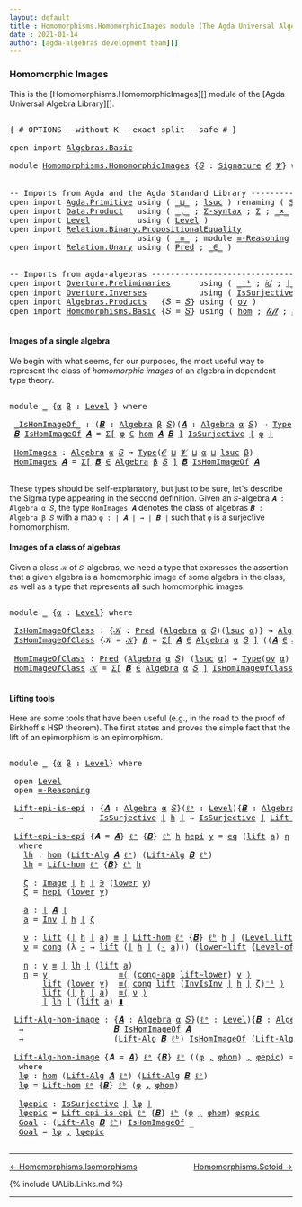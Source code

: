 ```yaml
---
layout: default
title : Homomorphisms.HomomorphicImages module (The Agda Universal Algebra Library)
date : 2021-01-14
author: [agda-algebras development team][]
---
```


### <a id="homomorphic-images">Homomorphic Images</a>

This is the [Homomorphisms.HomomorphicImages][] module of the [Agda Universal Algebra Library][].

<pre class="Agda">

<a id="339" class="Symbol">{-#</a> <a id="343" class="Keyword">OPTIONS</a> <a id="351" class="Pragma">--without-K</a> <a id="363" class="Pragma">--exact-split</a> <a id="377" class="Pragma">--safe</a> <a id="384" class="Symbol">#-}</a>

<a id="389" class="Keyword">open</a> <a id="394" class="Keyword">import</a> <a id="401" href="Algebras.Basic.html" class="Module">Algebras.Basic</a>

<a id="417" class="Keyword">module</a> <a id="424" href="Homomorphisms.HomomorphicImages.html" class="Module">Homomorphisms.HomomorphicImages</a> <a id="456" class="Symbol">{</a><a id="457" href="Homomorphisms.HomomorphicImages.html#457" class="Bound">𝑆</a> <a id="459" class="Symbol">:</a> <a id="461" href="Algebras.Basic.html#3576" class="Function">Signature</a> <a id="471" href="Algebras.Basic.html#1210" class="Generalizable">𝓞</a> <a id="473" href="Algebras.Basic.html#1212" class="Generalizable">𝓥</a><a id="474" class="Symbol">}</a> <a id="476" class="Keyword">where</a>


<a id="484" class="Comment">-- Imports from Agda and the Agda Standard Library --------------------------------</a>
<a id="568" class="Keyword">open</a> <a id="573" class="Keyword">import</a> <a id="580" href="Agda.Primitive.html" class="Module">Agda.Primitive</a> <a id="595" class="Keyword">using</a> <a id="601" class="Symbol">(</a> <a id="603" href="Agda.Primitive.html#810" class="Primitive Operator">_⊔_</a> <a id="607" class="Symbol">;</a> <a id="609" href="Agda.Primitive.html#780" class="Primitive">lsuc</a> <a id="614" class="Symbol">)</a> <a id="616" class="Keyword">renaming</a> <a id="625" class="Symbol">(</a> <a id="627" href="Agda.Primitive.html#326" class="Primitive">Set</a> <a id="631" class="Symbol">to</a> <a id="634" class="Primitive">Type</a> <a id="639" class="Symbol">)</a>
<a id="641" class="Keyword">open</a> <a id="646" class="Keyword">import</a> <a id="653" href="Data.Product.html" class="Module">Data.Product</a>   <a id="668" class="Keyword">using</a> <a id="674" class="Symbol">(</a> <a id="676" href="Agda.Builtin.Sigma.html#236" class="InductiveConstructor Operator">_,_</a> <a id="680" class="Symbol">;</a> <a id="682" href="Data.Product.html#916" class="Function">Σ-syntax</a> <a id="691" class="Symbol">;</a> <a id="693" href="Agda.Builtin.Sigma.html#166" class="Record">Σ</a> <a id="695" class="Symbol">;</a> <a id="697" href="Data.Product.html#1167" class="Function Operator">_×_</a> <a id="701" class="Symbol">)</a>
<a id="703" class="Keyword">open</a> <a id="708" class="Keyword">import</a> <a id="715" href="Level.html" class="Module">Level</a>          <a id="730" class="Keyword">using</a> <a id="736" class="Symbol">(</a> <a id="738" href="Agda.Primitive.html#597" class="Postulate">Level</a> <a id="744" class="Symbol">)</a>
<a id="746" class="Keyword">open</a> <a id="751" class="Keyword">import</a> <a id="758" href="Relation.Binary.PropositionalEquality.html" class="Module">Relation.Binary.PropositionalEquality</a>
                           <a id="823" class="Keyword">using</a> <a id="829" class="Symbol">(</a> <a id="831" href="Agda.Builtin.Equality.html#151" class="Datatype Operator">_≡_</a> <a id="835" class="Symbol">;</a> <a id="837" class="Keyword">module</a> <a id="844" href="Relation.Binary.PropositionalEquality.Core.html#2708" class="Module">≡-Reasoning</a> <a id="856" class="Symbol">;</a> <a id="858" href="Relation.Binary.PropositionalEquality.Core.html#1130" class="Function">cong</a> <a id="863" class="Symbol">;</a> <a id="865" href="Relation.Binary.PropositionalEquality.Core.html#1461" class="Function">cong-app</a> <a id="874" class="Symbol">)</a>
<a id="876" class="Keyword">open</a> <a id="881" class="Keyword">import</a> <a id="888" href="Relation.Unary.html" class="Module">Relation.Unary</a> <a id="903" class="Keyword">using</a> <a id="909" class="Symbol">(</a> <a id="911" href="Relation.Unary.html#1101" class="Function">Pred</a> <a id="916" class="Symbol">;</a> <a id="918" href="Relation.Unary.html#1523" class="Function Operator">_∈_</a> <a id="922" class="Symbol">)</a>


<a id="926" class="Comment">-- Imports from agda-algebras --------------------------------------------------------------</a>
<a id="1019" class="Keyword">open</a> <a id="1024" class="Keyword">import</a> <a id="1031" href="Overture.Preliminaries.html" class="Module">Overture.Preliminaries</a>      <a id="1059" class="Keyword">using</a> <a id="1065" class="Symbol">(</a> <a id="1067" href="Overture.Preliminaries.html#4949" class="Function Operator">_⁻¹</a> <a id="1071" class="Symbol">;</a> <a id="1073" href="Overture.Preliminaries.html#5348" class="Function">𝑖𝑑</a> <a id="1076" class="Symbol">;</a> <a id="1078" href="Overture.Preliminaries.html#4245" class="Function Operator">∣_∣</a> <a id="1082" class="Symbol">;</a> <a id="1084" href="Overture.Preliminaries.html#4283" class="Function Operator">∥_∥</a> <a id="1088" class="Symbol">;</a> <a id="1090" href="Overture.Preliminaries.html#8697" class="Function">lower∼lift</a> <a id="1101" class="Symbol">;</a> <a id="1103" href="Overture.Preliminaries.html#8621" class="Function">lift∼lower</a> <a id="1114" class="Symbol">)</a>
<a id="1116" class="Keyword">open</a> <a id="1121" class="Keyword">import</a> <a id="1128" href="Overture.Inverses.html" class="Module">Overture.Inverses</a>           <a id="1156" class="Keyword">using</a> <a id="1162" class="Symbol">(</a> <a id="1164" href="Overture.Inverses.html#3227" class="Function">IsSurjective</a> <a id="1177" class="Symbol">;</a> <a id="1179" href="Overture.Inverses.html#1171" class="Datatype Operator">Image_∋_</a> <a id="1188" class="Symbol">;</a> <a id="1190" href="Overture.Inverses.html#1771" class="Function">Inv</a> <a id="1194" class="Symbol">;</a> <a id="1196" href="Overture.Inverses.html#1934" class="Function">InvIsInv</a> <a id="1205" class="Symbol">;</a> <a id="1207" href="Overture.Inverses.html#1219" class="InductiveConstructor">eq</a> <a id="1210" class="Symbol">)</a>
<a id="1212" class="Keyword">open</a> <a id="1217" class="Keyword">import</a> <a id="1224" href="Algebras.Products.html" class="Module">Algebras.Products</a>   <a id="1244" class="Symbol">{</a><a id="1245" class="Argument">𝑆</a> <a id="1247" class="Symbol">=</a> <a id="1249" href="Homomorphisms.HomomorphicImages.html#457" class="Bound">𝑆</a><a id="1250" class="Symbol">}</a> <a id="1252" class="Keyword">using</a> <a id="1258" class="Symbol">(</a> <a id="1260" href="Algebras.Products.html#2950" class="Function">ov</a> <a id="1263" class="Symbol">)</a>
<a id="1265" class="Keyword">open</a> <a id="1270" class="Keyword">import</a> <a id="1277" href="Homomorphisms.Basic.html" class="Module">Homomorphisms.Basic</a> <a id="1297" class="Symbol">{</a><a id="1298" class="Argument">𝑆</a> <a id="1300" class="Symbol">=</a> <a id="1302" href="Homomorphisms.HomomorphicImages.html#457" class="Bound">𝑆</a><a id="1303" class="Symbol">}</a> <a id="1305" class="Keyword">using</a> <a id="1311" class="Symbol">(</a> <a id="1313" href="Homomorphisms.Basic.html#3104" class="Function">hom</a> <a id="1317" class="Symbol">;</a> <a id="1319" href="Homomorphisms.Basic.html#4596" class="Function">𝓁𝒾𝒻𝓉</a> <a id="1324" class="Symbol">;</a> <a id="1326" href="Homomorphisms.Basic.html#4685" class="Function">𝓁ℴ𝓌ℯ𝓇</a> <a id="1332" class="Symbol">;</a> <a id="1334" href="Homomorphisms.Basic.html#4778" class="Function">Lift-hom</a> <a id="1343" class="Symbol">)</a>

</pre>


#### <a id="images-of-a-single-algebra">Images of a single algebra</a>

We begin with what seems, for our purposes, the most useful way to represent the class of *homomorphic images* of an algebra in dependent type theory.

<pre class="Agda">

<a id="1597" class="Keyword">module</a> <a id="1604" href="Homomorphisms.HomomorphicImages.html#1604" class="Module">_</a> <a id="1606" class="Symbol">{</a><a id="1607" href="Homomorphisms.HomomorphicImages.html#1607" class="Bound">α</a> <a id="1609" href="Homomorphisms.HomomorphicImages.html#1609" class="Bound">β</a> <a id="1611" class="Symbol">:</a> <a id="1613" href="Agda.Primitive.html#597" class="Postulate">Level</a> <a id="1619" class="Symbol">}</a> <a id="1621" class="Keyword">where</a>

 <a id="1629" href="Homomorphisms.HomomorphicImages.html#1629" class="Function Operator">_IsHomImageOf_</a> <a id="1644" class="Symbol">:</a> <a id="1646" class="Symbol">(</a><a id="1647" href="Homomorphisms.HomomorphicImages.html#1647" class="Bound">𝑩</a> <a id="1649" class="Symbol">:</a> <a id="1651" href="Algebras.Basic.html#6389" class="Function">Algebra</a> <a id="1659" href="Homomorphisms.HomomorphicImages.html#1609" class="Bound">β</a> <a id="1661" href="Homomorphisms.HomomorphicImages.html#457" class="Bound">𝑆</a><a id="1662" class="Symbol">)(</a><a id="1664" href="Homomorphisms.HomomorphicImages.html#1664" class="Bound">𝑨</a> <a id="1666" class="Symbol">:</a> <a id="1668" href="Algebras.Basic.html#6389" class="Function">Algebra</a> <a id="1676" href="Homomorphisms.HomomorphicImages.html#1607" class="Bound">α</a> <a id="1678" href="Homomorphisms.HomomorphicImages.html#457" class="Bound">𝑆</a><a id="1679" class="Symbol">)</a> <a id="1681" class="Symbol">→</a> <a id="1683" href="Homomorphisms.HomomorphicImages.html#634" class="Primitive">Type</a> <a id="1688" class="Symbol">_</a>
 <a id="1691" href="Homomorphisms.HomomorphicImages.html#1691" class="Bound">𝑩</a> <a id="1693" href="Homomorphisms.HomomorphicImages.html#1629" class="Function Operator">IsHomImageOf</a> <a id="1706" href="Homomorphisms.HomomorphicImages.html#1706" class="Bound">𝑨</a> <a id="1708" class="Symbol">=</a> <a id="1710" href="Data.Product.html#916" class="Function">Σ[</a> <a id="1713" href="Homomorphisms.HomomorphicImages.html#1713" class="Bound">φ</a> <a id="1715" href="Data.Product.html#916" class="Function">∈</a> <a id="1717" href="Homomorphisms.Basic.html#3104" class="Function">hom</a> <a id="1721" href="Homomorphisms.HomomorphicImages.html#1706" class="Bound">𝑨</a> <a id="1723" href="Homomorphisms.HomomorphicImages.html#1691" class="Bound">𝑩</a> <a id="1725" href="Data.Product.html#916" class="Function">]</a> <a id="1727" href="Overture.Inverses.html#3227" class="Function">IsSurjective</a> <a id="1740" href="Overture.Preliminaries.html#4245" class="Function Operator">∣</a> <a id="1742" href="Homomorphisms.HomomorphicImages.html#1713" class="Bound">φ</a> <a id="1744" href="Overture.Preliminaries.html#4245" class="Function Operator">∣</a>

 <a id="1748" href="Homomorphisms.HomomorphicImages.html#1748" class="Function">HomImages</a> <a id="1758" class="Symbol">:</a> <a id="1760" href="Algebras.Basic.html#6389" class="Function">Algebra</a> <a id="1768" href="Homomorphisms.HomomorphicImages.html#1607" class="Bound">α</a> <a id="1770" href="Homomorphisms.HomomorphicImages.html#457" class="Bound">𝑆</a> <a id="1772" class="Symbol">→</a> <a id="1774" href="Homomorphisms.HomomorphicImages.html#634" class="Primitive">Type</a><a id="1778" class="Symbol">(</a><a id="1779" href="Homomorphisms.HomomorphicImages.html#471" class="Bound">𝓞</a> <a id="1781" href="Agda.Primitive.html#810" class="Primitive Operator">⊔</a> <a id="1783" href="Homomorphisms.HomomorphicImages.html#473" class="Bound">𝓥</a> <a id="1785" href="Agda.Primitive.html#810" class="Primitive Operator">⊔</a> <a id="1787" href="Homomorphisms.HomomorphicImages.html#1607" class="Bound">α</a> <a id="1789" href="Agda.Primitive.html#810" class="Primitive Operator">⊔</a> <a id="1791" href="Agda.Primitive.html#780" class="Primitive">lsuc</a> <a id="1796" href="Homomorphisms.HomomorphicImages.html#1609" class="Bound">β</a><a id="1797" class="Symbol">)</a>
 <a id="1800" href="Homomorphisms.HomomorphicImages.html#1748" class="Function">HomImages</a> <a id="1810" href="Homomorphisms.HomomorphicImages.html#1810" class="Bound">𝑨</a> <a id="1812" class="Symbol">=</a> <a id="1814" href="Data.Product.html#916" class="Function">Σ[</a> <a id="1817" href="Homomorphisms.HomomorphicImages.html#1817" class="Bound">𝑩</a> <a id="1819" href="Data.Product.html#916" class="Function">∈</a> <a id="1821" href="Algebras.Basic.html#6389" class="Function">Algebra</a> <a id="1829" href="Homomorphisms.HomomorphicImages.html#1609" class="Bound">β</a> <a id="1831" href="Homomorphisms.HomomorphicImages.html#457" class="Bound">𝑆</a> <a id="1833" href="Data.Product.html#916" class="Function">]</a> <a id="1835" href="Homomorphisms.HomomorphicImages.html#1817" class="Bound">𝑩</a> <a id="1837" href="Homomorphisms.HomomorphicImages.html#1629" class="Function Operator">IsHomImageOf</a> <a id="1850" href="Homomorphisms.HomomorphicImages.html#1810" class="Bound">𝑨</a>

</pre>

These types should be self-explanatory, but just to be sure, let's describe the Sigma type appearing in the second definition. Given an `𝑆`-algebra `𝑨 : Algebra α 𝑆`, the type `HomImages 𝑨` denotes the class of algebras `𝑩 : Algebra β 𝑆` with a map `φ : ∣ 𝑨 ∣ → ∣ 𝑩 ∣` such that `φ` is a surjective homomorphism.



#### <a id="images-of-a-class-of-algebras">Images of a class of algebras</a>

Given a class `𝒦` of `𝑆`-algebras, we need a type that expresses the assertion that a given algebra is a homomorphic image of some algebra in the class, as well as a type that represents all such homomorphic images.

<pre class="Agda">

<a id="2490" class="Keyword">module</a> <a id="2497" href="Homomorphisms.HomomorphicImages.html#2497" class="Module">_</a> <a id="2499" class="Symbol">{</a><a id="2500" href="Homomorphisms.HomomorphicImages.html#2500" class="Bound">α</a> <a id="2502" class="Symbol">:</a> <a id="2504" href="Agda.Primitive.html#597" class="Postulate">Level</a><a id="2509" class="Symbol">}</a> <a id="2511" class="Keyword">where</a>

 <a id="2519" href="Homomorphisms.HomomorphicImages.html#2519" class="Function">IsHomImageOfClass</a> <a id="2537" class="Symbol">:</a> <a id="2539" class="Symbol">{</a><a id="2540" href="Homomorphisms.HomomorphicImages.html#2540" class="Bound">𝒦</a> <a id="2542" class="Symbol">:</a> <a id="2544" href="Relation.Unary.html#1101" class="Function">Pred</a> <a id="2549" class="Symbol">(</a><a id="2550" href="Algebras.Basic.html#6389" class="Function">Algebra</a> <a id="2558" href="Homomorphisms.HomomorphicImages.html#2500" class="Bound">α</a> <a id="2560" href="Homomorphisms.HomomorphicImages.html#457" class="Bound">𝑆</a><a id="2561" class="Symbol">)(</a><a id="2563" href="Agda.Primitive.html#780" class="Primitive">lsuc</a> <a id="2568" href="Homomorphisms.HomomorphicImages.html#2500" class="Bound">α</a><a id="2569" class="Symbol">)}</a> <a id="2572" class="Symbol">→</a> <a id="2574" href="Algebras.Basic.html#6389" class="Function">Algebra</a> <a id="2582" href="Homomorphisms.HomomorphicImages.html#2500" class="Bound">α</a> <a id="2584" href="Homomorphisms.HomomorphicImages.html#457" class="Bound">𝑆</a> <a id="2586" class="Symbol">→</a> <a id="2588" href="Homomorphisms.HomomorphicImages.html#634" class="Primitive">Type</a><a id="2592" class="Symbol">(</a><a id="2593" href="Algebras.Products.html#2950" class="Function">ov</a> <a id="2596" href="Homomorphisms.HomomorphicImages.html#2500" class="Bound">α</a><a id="2597" class="Symbol">)</a>
 <a id="2600" href="Homomorphisms.HomomorphicImages.html#2519" class="Function">IsHomImageOfClass</a> <a id="2618" class="Symbol">{</a><a id="2619" class="Argument">𝒦</a> <a id="2621" class="Symbol">=</a> <a id="2623" href="Homomorphisms.HomomorphicImages.html#2623" class="Bound">𝒦</a><a id="2624" class="Symbol">}</a> <a id="2626" href="Homomorphisms.HomomorphicImages.html#2626" class="Bound">𝑩</a> <a id="2628" class="Symbol">=</a> <a id="2630" href="Data.Product.html#916" class="Function">Σ[</a> <a id="2633" href="Homomorphisms.HomomorphicImages.html#2633" class="Bound">𝑨</a> <a id="2635" href="Data.Product.html#916" class="Function">∈</a> <a id="2637" href="Algebras.Basic.html#6389" class="Function">Algebra</a> <a id="2645" href="Homomorphisms.HomomorphicImages.html#2500" class="Bound">α</a> <a id="2647" href="Homomorphisms.HomomorphicImages.html#457" class="Bound">𝑆</a> <a id="2649" href="Data.Product.html#916" class="Function">]</a> <a id="2651" class="Symbol">((</a><a id="2653" href="Homomorphisms.HomomorphicImages.html#2633" class="Bound">𝑨</a> <a id="2655" href="Relation.Unary.html#1523" class="Function Operator">∈</a> <a id="2657" href="Homomorphisms.HomomorphicImages.html#2623" class="Bound">𝒦</a><a id="2658" class="Symbol">)</a> <a id="2660" href="Data.Product.html#1167" class="Function Operator">×</a> <a id="2662" class="Symbol">(</a><a id="2663" href="Homomorphisms.HomomorphicImages.html#2626" class="Bound">𝑩</a> <a id="2665" href="Homomorphisms.HomomorphicImages.html#1629" class="Function Operator">IsHomImageOf</a> <a id="2678" href="Homomorphisms.HomomorphicImages.html#2633" class="Bound">𝑨</a><a id="2679" class="Symbol">))</a>

 <a id="2684" href="Homomorphisms.HomomorphicImages.html#2684" class="Function">HomImageOfClass</a> <a id="2700" class="Symbol">:</a> <a id="2702" href="Relation.Unary.html#1101" class="Function">Pred</a> <a id="2707" class="Symbol">(</a><a id="2708" href="Algebras.Basic.html#6389" class="Function">Algebra</a> <a id="2716" href="Homomorphisms.HomomorphicImages.html#2500" class="Bound">α</a> <a id="2718" href="Homomorphisms.HomomorphicImages.html#457" class="Bound">𝑆</a><a id="2719" class="Symbol">)</a> <a id="2721" class="Symbol">(</a><a id="2722" href="Agda.Primitive.html#780" class="Primitive">lsuc</a> <a id="2727" href="Homomorphisms.HomomorphicImages.html#2500" class="Bound">α</a><a id="2728" class="Symbol">)</a> <a id="2730" class="Symbol">→</a> <a id="2732" href="Homomorphisms.HomomorphicImages.html#634" class="Primitive">Type</a><a id="2736" class="Symbol">(</a><a id="2737" href="Algebras.Products.html#2950" class="Function">ov</a> <a id="2740" href="Homomorphisms.HomomorphicImages.html#2500" class="Bound">α</a><a id="2741" class="Symbol">)</a>
 <a id="2744" href="Homomorphisms.HomomorphicImages.html#2684" class="Function">HomImageOfClass</a> <a id="2760" href="Homomorphisms.HomomorphicImages.html#2760" class="Bound">𝒦</a> <a id="2762" class="Symbol">=</a> <a id="2764" href="Data.Product.html#916" class="Function">Σ[</a> <a id="2767" href="Homomorphisms.HomomorphicImages.html#2767" class="Bound">𝑩</a> <a id="2769" href="Data.Product.html#916" class="Function">∈</a> <a id="2771" href="Algebras.Basic.html#6389" class="Function">Algebra</a> <a id="2779" href="Homomorphisms.HomomorphicImages.html#2500" class="Bound">α</a> <a id="2781" href="Homomorphisms.HomomorphicImages.html#457" class="Bound">𝑆</a> <a id="2783" href="Data.Product.html#916" class="Function">]</a> <a id="2785" href="Homomorphisms.HomomorphicImages.html#2519" class="Function">IsHomImageOfClass</a><a id="2802" class="Symbol">{</a><a id="2803" href="Homomorphisms.HomomorphicImages.html#2760" class="Bound">𝒦</a><a id="2804" class="Symbol">}</a> <a id="2806" href="Homomorphisms.HomomorphicImages.html#2767" class="Bound">𝑩</a>

</pre>



#### <a id="lifting-tools">Lifting tools</a>

Here are some tools that have been useful (e.g., in the road to the proof of Birkhoff's HSP theorem). The first states and proves the simple fact that the lift of an epimorphism is an epimorphism.

<pre class="Agda">

<a id="3081" class="Keyword">module</a> <a id="3088" href="Homomorphisms.HomomorphicImages.html#3088" class="Module">_</a> <a id="3090" class="Symbol">{</a><a id="3091" href="Homomorphisms.HomomorphicImages.html#3091" class="Bound">α</a> <a id="3093" href="Homomorphisms.HomomorphicImages.html#3093" class="Bound">β</a> <a id="3095" class="Symbol">:</a> <a id="3097" href="Agda.Primitive.html#597" class="Postulate">Level</a><a id="3102" class="Symbol">}</a> <a id="3104" class="Keyword">where</a>

 <a id="3112" class="Keyword">open</a> <a id="3117" href="Level.html" class="Module">Level</a>
 <a id="3124" class="Keyword">open</a> <a id="3129" href="Relation.Binary.PropositionalEquality.Core.html#2708" class="Module">≡-Reasoning</a>

 <a id="3143" href="Homomorphisms.HomomorphicImages.html#3143" class="Function">Lift-epi-is-epi</a> <a id="3159" class="Symbol">:</a> <a id="3161" class="Symbol">{</a><a id="3162" href="Homomorphisms.HomomorphicImages.html#3162" class="Bound">𝑨</a> <a id="3164" class="Symbol">:</a> <a id="3166" href="Algebras.Basic.html#6389" class="Function">Algebra</a> <a id="3174" href="Homomorphisms.HomomorphicImages.html#3091" class="Bound">α</a> <a id="3176" href="Homomorphisms.HomomorphicImages.html#457" class="Bound">𝑆</a><a id="3177" class="Symbol">}(</a><a id="3179" href="Homomorphisms.HomomorphicImages.html#3179" class="Bound">ℓᵃ</a> <a id="3182" class="Symbol">:</a> <a id="3184" href="Agda.Primitive.html#597" class="Postulate">Level</a><a id="3189" class="Symbol">){</a><a id="3191" href="Homomorphisms.HomomorphicImages.html#3191" class="Bound">𝑩</a> <a id="3193" class="Symbol">:</a> <a id="3195" href="Algebras.Basic.html#6389" class="Function">Algebra</a> <a id="3203" href="Homomorphisms.HomomorphicImages.html#3093" class="Bound">β</a> <a id="3205" href="Homomorphisms.HomomorphicImages.html#457" class="Bound">𝑆</a><a id="3206" class="Symbol">}(</a><a id="3208" href="Homomorphisms.HomomorphicImages.html#3208" class="Bound">ℓᵇ</a> <a id="3211" class="Symbol">:</a> <a id="3213" href="Agda.Primitive.html#597" class="Postulate">Level</a><a id="3218" class="Symbol">)(</a><a id="3220" href="Homomorphisms.HomomorphicImages.html#3220" class="Bound">h</a> <a id="3222" class="Symbol">:</a> <a id="3224" href="Homomorphisms.Basic.html#3104" class="Function">hom</a> <a id="3228" href="Homomorphisms.HomomorphicImages.html#3162" class="Bound">𝑨</a> <a id="3230" href="Homomorphisms.HomomorphicImages.html#3191" class="Bound">𝑩</a><a id="3231" class="Symbol">)</a>
  <a id="3235" class="Symbol">→</a>                <a id="3252" href="Overture.Inverses.html#3227" class="Function">IsSurjective</a> <a id="3265" href="Overture.Preliminaries.html#4245" class="Function Operator">∣</a> <a id="3267" href="Homomorphisms.HomomorphicImages.html#3220" class="Bound">h</a> <a id="3269" href="Overture.Preliminaries.html#4245" class="Function Operator">∣</a> <a id="3271" class="Symbol">→</a> <a id="3273" href="Overture.Inverses.html#3227" class="Function">IsSurjective</a> <a id="3286" href="Overture.Preliminaries.html#4245" class="Function Operator">∣</a> <a id="3288" href="Homomorphisms.Basic.html#4778" class="Function">Lift-hom</a> <a id="3297" href="Homomorphisms.HomomorphicImages.html#3179" class="Bound">ℓᵃ</a> <a id="3300" class="Symbol">{</a><a id="3301" href="Homomorphisms.HomomorphicImages.html#3191" class="Bound">𝑩</a><a id="3302" class="Symbol">}</a> <a id="3304" href="Homomorphisms.HomomorphicImages.html#3208" class="Bound">ℓᵇ</a> <a id="3307" href="Homomorphisms.HomomorphicImages.html#3220" class="Bound">h</a> <a id="3309" href="Overture.Preliminaries.html#4245" class="Function Operator">∣</a>

 <a id="3313" href="Homomorphisms.HomomorphicImages.html#3143" class="Function">Lift-epi-is-epi</a> <a id="3329" class="Symbol">{</a><a id="3330" class="Argument">𝑨</a> <a id="3332" class="Symbol">=</a> <a id="3334" href="Homomorphisms.HomomorphicImages.html#3334" class="Bound">𝑨</a><a id="3335" class="Symbol">}</a> <a id="3337" href="Homomorphisms.HomomorphicImages.html#3337" class="Bound">ℓᵃ</a> <a id="3340" class="Symbol">{</a><a id="3341" href="Homomorphisms.HomomorphicImages.html#3341" class="Bound">𝑩</a><a id="3342" class="Symbol">}</a> <a id="3344" href="Homomorphisms.HomomorphicImages.html#3344" class="Bound">ℓᵇ</a> <a id="3347" href="Homomorphisms.HomomorphicImages.html#3347" class="Bound">h</a> <a id="3349" href="Homomorphisms.HomomorphicImages.html#3349" class="Bound">hepi</a> <a id="3354" href="Homomorphisms.HomomorphicImages.html#3354" class="Bound">y</a> <a id="3356" class="Symbol">=</a> <a id="3358" href="Overture.Inverses.html#1219" class="InductiveConstructor">eq</a> <a id="3361" class="Symbol">(</a><a id="3362" href="Level.html#457" class="InductiveConstructor">lift</a> <a id="3367" href="Homomorphisms.HomomorphicImages.html#3511" class="Function">a</a><a id="3368" class="Symbol">)</a> <a id="3370" href="Homomorphisms.HomomorphicImages.html#3685" class="Function">η</a>
  <a id="3374" class="Keyword">where</a>
   <a id="3383" href="Homomorphisms.HomomorphicImages.html#3383" class="Function">lh</a> <a id="3386" class="Symbol">:</a> <a id="3388" href="Homomorphisms.Basic.html#3104" class="Function">hom</a> <a id="3392" class="Symbol">(</a><a id="3393" href="Algebras.Basic.html#10865" class="Function">Lift-Alg</a> <a id="3402" href="Homomorphisms.HomomorphicImages.html#3334" class="Bound">𝑨</a> <a id="3404" href="Homomorphisms.HomomorphicImages.html#3337" class="Bound">ℓᵃ</a><a id="3406" class="Symbol">)</a> <a id="3408" class="Symbol">(</a><a id="3409" href="Algebras.Basic.html#10865" class="Function">Lift-Alg</a> <a id="3418" href="Homomorphisms.HomomorphicImages.html#3341" class="Bound">𝑩</a> <a id="3420" href="Homomorphisms.HomomorphicImages.html#3344" class="Bound">ℓᵇ</a><a id="3422" class="Symbol">)</a>
   <a id="3427" href="Homomorphisms.HomomorphicImages.html#3383" class="Function">lh</a> <a id="3430" class="Symbol">=</a> <a id="3432" href="Homomorphisms.Basic.html#4778" class="Function">Lift-hom</a> <a id="3441" href="Homomorphisms.HomomorphicImages.html#3337" class="Bound">ℓᵃ</a> <a id="3444" class="Symbol">{</a><a id="3445" href="Homomorphisms.HomomorphicImages.html#3341" class="Bound">𝑩</a><a id="3446" class="Symbol">}</a> <a id="3448" href="Homomorphisms.HomomorphicImages.html#3344" class="Bound">ℓᵇ</a> <a id="3451" href="Homomorphisms.HomomorphicImages.html#3347" class="Bound">h</a>

   <a id="3457" href="Homomorphisms.HomomorphicImages.html#3457" class="Function">ζ</a> <a id="3459" class="Symbol">:</a> <a id="3461" href="Overture.Inverses.html#1171" class="Datatype Operator">Image</a> <a id="3467" href="Overture.Preliminaries.html#4245" class="Function Operator">∣</a> <a id="3469" href="Homomorphisms.HomomorphicImages.html#3347" class="Bound">h</a> <a id="3471" href="Overture.Preliminaries.html#4245" class="Function Operator">∣</a> <a id="3473" href="Overture.Inverses.html#1171" class="Datatype Operator">∋</a> <a id="3475" class="Symbol">(</a><a id="3476" href="Level.html#470" class="Field">lower</a> <a id="3482" href="Homomorphisms.HomomorphicImages.html#3354" class="Bound">y</a><a id="3483" class="Symbol">)</a>
   <a id="3488" href="Homomorphisms.HomomorphicImages.html#3457" class="Function">ζ</a> <a id="3490" class="Symbol">=</a> <a id="3492" href="Homomorphisms.HomomorphicImages.html#3349" class="Bound">hepi</a> <a id="3497" class="Symbol">(</a><a id="3498" href="Level.html#470" class="Field">lower</a> <a id="3504" href="Homomorphisms.HomomorphicImages.html#3354" class="Bound">y</a><a id="3505" class="Symbol">)</a>

   <a id="3511" href="Homomorphisms.HomomorphicImages.html#3511" class="Function">a</a> <a id="3513" class="Symbol">:</a> <a id="3515" href="Overture.Preliminaries.html#4245" class="Function Operator">∣</a> <a id="3517" href="Homomorphisms.HomomorphicImages.html#3334" class="Bound">𝑨</a> <a id="3519" href="Overture.Preliminaries.html#4245" class="Function Operator">∣</a>
   <a id="3524" href="Homomorphisms.HomomorphicImages.html#3511" class="Function">a</a> <a id="3526" class="Symbol">=</a> <a id="3528" href="Overture.Inverses.html#1771" class="Function">Inv</a> <a id="3532" href="Overture.Preliminaries.html#4245" class="Function Operator">∣</a> <a id="3534" href="Homomorphisms.HomomorphicImages.html#3347" class="Bound">h</a> <a id="3536" href="Overture.Preliminaries.html#4245" class="Function Operator">∣</a> <a id="3538" href="Homomorphisms.HomomorphicImages.html#3457" class="Function">ζ</a>

   <a id="3544" href="Homomorphisms.HomomorphicImages.html#3544" class="Function">ν</a> <a id="3546" class="Symbol">:</a> <a id="3548" href="Level.html#457" class="InductiveConstructor">lift</a> <a id="3553" class="Symbol">(</a><a id="3554" href="Overture.Preliminaries.html#4245" class="Function Operator">∣</a> <a id="3556" href="Homomorphisms.HomomorphicImages.html#3347" class="Bound">h</a> <a id="3558" href="Overture.Preliminaries.html#4245" class="Function Operator">∣</a> <a id="3560" href="Homomorphisms.HomomorphicImages.html#3511" class="Function">a</a><a id="3561" class="Symbol">)</a> <a id="3563" href="Agda.Builtin.Equality.html#151" class="Datatype Operator">≡</a> <a id="3565" href="Overture.Preliminaries.html#4245" class="Function Operator">∣</a> <a id="3567" href="Homomorphisms.Basic.html#4778" class="Function">Lift-hom</a> <a id="3576" href="Homomorphisms.HomomorphicImages.html#3337" class="Bound">ℓᵃ</a> <a id="3579" class="Symbol">{</a><a id="3580" href="Homomorphisms.HomomorphicImages.html#3341" class="Bound">𝑩</a><a id="3581" class="Symbol">}</a> <a id="3583" href="Homomorphisms.HomomorphicImages.html#3344" class="Bound">ℓᵇ</a> <a id="3586" href="Homomorphisms.HomomorphicImages.html#3347" class="Bound">h</a> <a id="3588" href="Overture.Preliminaries.html#4245" class="Function Operator">∣</a> <a id="3590" class="Symbol">(</a><a id="3591" href="Level.html#457" class="InductiveConstructor">Level.lift</a> <a id="3602" href="Homomorphisms.HomomorphicImages.html#3511" class="Function">a</a><a id="3603" class="Symbol">)</a>
   <a id="3608" href="Homomorphisms.HomomorphicImages.html#3544" class="Function">ν</a> <a id="3610" class="Symbol">=</a> <a id="3612" href="Relation.Binary.PropositionalEquality.Core.html#1130" class="Function">cong</a> <a id="3617" class="Symbol">(λ</a> <a id="3620" href="Homomorphisms.HomomorphicImages.html#3620" class="Bound">-</a> <a id="3622" class="Symbol">→</a> <a id="3624" href="Level.html#457" class="InductiveConstructor">lift</a> <a id="3629" class="Symbol">(</a><a id="3630" href="Overture.Preliminaries.html#4245" class="Function Operator">∣</a> <a id="3632" href="Homomorphisms.HomomorphicImages.html#3347" class="Bound">h</a> <a id="3634" href="Overture.Preliminaries.html#4245" class="Function Operator">∣</a> <a id="3636" class="Symbol">(</a><a id="3637" href="Homomorphisms.HomomorphicImages.html#3620" class="Bound">-</a> <a id="3639" href="Homomorphisms.HomomorphicImages.html#3511" class="Function">a</a><a id="3640" class="Symbol">)))</a> <a id="3644" class="Symbol">(</a><a id="3645" href="Overture.Preliminaries.html#8697" class="Function">lower∼lift</a> <a id="3656" class="Symbol">{</a><a id="3657" href="Algebras.Basic.html#8039" class="Function">Level-of-Carrier</a> <a id="3674" href="Homomorphisms.HomomorphicImages.html#3334" class="Bound">𝑨</a><a id="3675" class="Symbol">}{</a><a id="3677" href="Homomorphisms.HomomorphicImages.html#3093" class="Bound">β</a><a id="3678" class="Symbol">})</a>

   <a id="3685" href="Homomorphisms.HomomorphicImages.html#3685" class="Function">η</a> <a id="3687" class="Symbol">:</a> <a id="3689" href="Homomorphisms.HomomorphicImages.html#3354" class="Bound">y</a> <a id="3691" href="Agda.Builtin.Equality.html#151" class="Datatype Operator">≡</a> <a id="3693" href="Overture.Preliminaries.html#4245" class="Function Operator">∣</a> <a id="3695" href="Homomorphisms.HomomorphicImages.html#3383" class="Function">lh</a> <a id="3698" href="Overture.Preliminaries.html#4245" class="Function Operator">∣</a> <a id="3700" class="Symbol">(</a><a id="3701" href="Level.html#457" class="InductiveConstructor">lift</a> <a id="3706" href="Homomorphisms.HomomorphicImages.html#3511" class="Function">a</a><a id="3707" class="Symbol">)</a>
   <a id="3712" href="Homomorphisms.HomomorphicImages.html#3685" class="Function">η</a> <a id="3714" class="Symbol">=</a> <a id="3716" href="Homomorphisms.HomomorphicImages.html#3354" class="Bound">y</a>               <a id="3732" href="Relation.Binary.PropositionalEquality.Core.html#2923" class="Function">≡⟨</a> <a id="3735" class="Symbol">(</a><a id="3736" href="Relation.Binary.PropositionalEquality.Core.html#1461" class="Function">cong-app</a> <a id="3745" href="Overture.Preliminaries.html#8621" class="Function">lift∼lower</a><a id="3755" class="Symbol">)</a> <a id="3757" href="Homomorphisms.HomomorphicImages.html#3354" class="Bound">y</a> <a id="3759" href="Relation.Binary.PropositionalEquality.Core.html#2923" class="Function">⟩</a>
       <a id="3768" href="Level.html#457" class="InductiveConstructor">lift</a> <a id="3773" class="Symbol">(</a><a id="3774" href="Level.html#470" class="Field">lower</a> <a id="3780" href="Homomorphisms.HomomorphicImages.html#3354" class="Bound">y</a><a id="3781" class="Symbol">)</a>  <a id="3784" href="Relation.Binary.PropositionalEquality.Core.html#2923" class="Function">≡⟨</a> <a id="3787" href="Relation.Binary.PropositionalEquality.Core.html#1130" class="Function">cong</a> <a id="3792" href="Level.html#457" class="InductiveConstructor">lift</a> <a id="3797" class="Symbol">(</a><a id="3798" href="Overture.Inverses.html#1934" class="Function">InvIsInv</a> <a id="3807" href="Overture.Preliminaries.html#4245" class="Function Operator">∣</a> <a id="3809" href="Homomorphisms.HomomorphicImages.html#3347" class="Bound">h</a> <a id="3811" href="Overture.Preliminaries.html#4245" class="Function Operator">∣</a> <a id="3813" href="Homomorphisms.HomomorphicImages.html#3457" class="Function">ζ</a><a id="3814" class="Symbol">)</a><a id="3815" href="Overture.Preliminaries.html#4949" class="Function Operator">⁻¹</a> <a id="3818" href="Relation.Binary.PropositionalEquality.Core.html#2923" class="Function">⟩</a>
       <a id="3827" href="Level.html#457" class="InductiveConstructor">lift</a> <a id="3832" class="Symbol">(</a><a id="3833" href="Overture.Preliminaries.html#4245" class="Function Operator">∣</a> <a id="3835" href="Homomorphisms.HomomorphicImages.html#3347" class="Bound">h</a> <a id="3837" href="Overture.Preliminaries.html#4245" class="Function Operator">∣</a> <a id="3839" href="Homomorphisms.HomomorphicImages.html#3511" class="Function">a</a><a id="3840" class="Symbol">)</a>  <a id="3843" href="Relation.Binary.PropositionalEquality.Core.html#2923" class="Function">≡⟨</a> <a id="3846" href="Homomorphisms.HomomorphicImages.html#3544" class="Function">ν</a> <a id="3848" href="Relation.Binary.PropositionalEquality.Core.html#2923" class="Function">⟩</a>
       <a id="3857" href="Overture.Preliminaries.html#4245" class="Function Operator">∣</a> <a id="3859" href="Homomorphisms.HomomorphicImages.html#3383" class="Function">lh</a> <a id="3862" href="Overture.Preliminaries.html#4245" class="Function Operator">∣</a> <a id="3864" class="Symbol">(</a><a id="3865" href="Level.html#457" class="InductiveConstructor">lift</a> <a id="3870" href="Homomorphisms.HomomorphicImages.html#3511" class="Function">a</a><a id="3871" class="Symbol">)</a> <a id="3873" href="Relation.Binary.PropositionalEquality.Core.html#3105" class="Function Operator">∎</a>

 <a id="3877" href="Homomorphisms.HomomorphicImages.html#3877" class="Function">Lift-Alg-hom-image</a> <a id="3896" class="Symbol">:</a> <a id="3898" class="Symbol">{</a><a id="3899" href="Homomorphisms.HomomorphicImages.html#3899" class="Bound">𝑨</a> <a id="3901" class="Symbol">:</a> <a id="3903" href="Algebras.Basic.html#6389" class="Function">Algebra</a> <a id="3911" href="Homomorphisms.HomomorphicImages.html#3091" class="Bound">α</a> <a id="3913" href="Homomorphisms.HomomorphicImages.html#457" class="Bound">𝑆</a><a id="3914" class="Symbol">}(</a><a id="3916" href="Homomorphisms.HomomorphicImages.html#3916" class="Bound">ℓᵃ</a> <a id="3919" class="Symbol">:</a> <a id="3921" href="Agda.Primitive.html#597" class="Postulate">Level</a><a id="3926" class="Symbol">){</a><a id="3928" href="Homomorphisms.HomomorphicImages.html#3928" class="Bound">𝑩</a> <a id="3930" class="Symbol">:</a> <a id="3932" href="Algebras.Basic.html#6389" class="Function">Algebra</a> <a id="3940" href="Homomorphisms.HomomorphicImages.html#3093" class="Bound">β</a> <a id="3942" href="Homomorphisms.HomomorphicImages.html#457" class="Bound">𝑆</a><a id="3943" class="Symbol">}(</a><a id="3945" href="Homomorphisms.HomomorphicImages.html#3945" class="Bound">ℓᵇ</a> <a id="3948" class="Symbol">:</a> <a id="3950" href="Agda.Primitive.html#597" class="Postulate">Level</a><a id="3955" class="Symbol">)</a>
  <a id="3959" class="Symbol">→</a>                   <a id="3979" href="Homomorphisms.HomomorphicImages.html#3928" class="Bound">𝑩</a> <a id="3981" href="Homomorphisms.HomomorphicImages.html#1629" class="Function Operator">IsHomImageOf</a> <a id="3994" href="Homomorphisms.HomomorphicImages.html#3899" class="Bound">𝑨</a>
  <a id="3998" class="Symbol">→</a>                   <a id="4018" class="Symbol">(</a><a id="4019" href="Algebras.Basic.html#10865" class="Function">Lift-Alg</a> <a id="4028" href="Homomorphisms.HomomorphicImages.html#3928" class="Bound">𝑩</a> <a id="4030" href="Homomorphisms.HomomorphicImages.html#3945" class="Bound">ℓᵇ</a><a id="4032" class="Symbol">)</a> <a id="4034" href="Homomorphisms.HomomorphicImages.html#1629" class="Function Operator">IsHomImageOf</a> <a id="4047" class="Symbol">(</a><a id="4048" href="Algebras.Basic.html#10865" class="Function">Lift-Alg</a> <a id="4057" href="Homomorphisms.HomomorphicImages.html#3899" class="Bound">𝑨</a> <a id="4059" href="Homomorphisms.HomomorphicImages.html#3916" class="Bound">ℓᵃ</a><a id="4061" class="Symbol">)</a>

 <a id="4065" href="Homomorphisms.HomomorphicImages.html#3877" class="Function">Lift-Alg-hom-image</a> <a id="4084" class="Symbol">{</a><a id="4085" class="Argument">𝑨</a> <a id="4087" class="Symbol">=</a> <a id="4089" href="Homomorphisms.HomomorphicImages.html#4089" class="Bound">𝑨</a><a id="4090" class="Symbol">}</a> <a id="4092" href="Homomorphisms.HomomorphicImages.html#4092" class="Bound">ℓᵃ</a> <a id="4095" class="Symbol">{</a><a id="4096" href="Homomorphisms.HomomorphicImages.html#4096" class="Bound">𝑩</a><a id="4097" class="Symbol">}</a> <a id="4099" href="Homomorphisms.HomomorphicImages.html#4099" class="Bound">ℓᵇ</a> <a id="4102" class="Symbol">((</a><a id="4104" href="Homomorphisms.HomomorphicImages.html#4104" class="Bound">φ</a> <a id="4106" href="Agda.Builtin.Sigma.html#236" class="InductiveConstructor Operator">,</a> <a id="4108" href="Homomorphisms.HomomorphicImages.html#4108" class="Bound">φhom</a><a id="4112" class="Symbol">)</a> <a id="4114" href="Agda.Builtin.Sigma.html#236" class="InductiveConstructor Operator">,</a> <a id="4116" href="Homomorphisms.HomomorphicImages.html#4116" class="Bound">φepic</a><a id="4121" class="Symbol">)</a> <a id="4123" class="Symbol">=</a> <a id="4125" href="Homomorphisms.HomomorphicImages.html#4306" class="Function">Goal</a>
  <a id="4132" class="Keyword">where</a>
  <a id="4140" href="Homomorphisms.HomomorphicImages.html#4140" class="Function">lφ</a> <a id="4143" class="Symbol">:</a> <a id="4145" href="Homomorphisms.Basic.html#3104" class="Function">hom</a> <a id="4149" class="Symbol">(</a><a id="4150" href="Algebras.Basic.html#10865" class="Function">Lift-Alg</a> <a id="4159" href="Homomorphisms.HomomorphicImages.html#4089" class="Bound">𝑨</a> <a id="4161" href="Homomorphisms.HomomorphicImages.html#4092" class="Bound">ℓᵃ</a><a id="4163" class="Symbol">)</a> <a id="4165" class="Symbol">(</a><a id="4166" href="Algebras.Basic.html#10865" class="Function">Lift-Alg</a> <a id="4175" href="Homomorphisms.HomomorphicImages.html#4096" class="Bound">𝑩</a> <a id="4177" href="Homomorphisms.HomomorphicImages.html#4099" class="Bound">ℓᵇ</a><a id="4179" class="Symbol">)</a>
  <a id="4183" href="Homomorphisms.HomomorphicImages.html#4140" class="Function">lφ</a> <a id="4186" class="Symbol">=</a> <a id="4188" href="Homomorphisms.Basic.html#4778" class="Function">Lift-hom</a> <a id="4197" href="Homomorphisms.HomomorphicImages.html#4092" class="Bound">ℓᵃ</a> <a id="4200" class="Symbol">{</a><a id="4201" href="Homomorphisms.HomomorphicImages.html#4096" class="Bound">𝑩</a><a id="4202" class="Symbol">}</a> <a id="4204" href="Homomorphisms.HomomorphicImages.html#4099" class="Bound">ℓᵇ</a> <a id="4207" class="Symbol">(</a><a id="4208" href="Homomorphisms.HomomorphicImages.html#4104" class="Bound">φ</a> <a id="4210" href="Agda.Builtin.Sigma.html#236" class="InductiveConstructor Operator">,</a> <a id="4212" href="Homomorphisms.HomomorphicImages.html#4108" class="Bound">φhom</a><a id="4216" class="Symbol">)</a>

  <a id="4221" href="Homomorphisms.HomomorphicImages.html#4221" class="Function">lφepic</a> <a id="4228" class="Symbol">:</a> <a id="4230" href="Overture.Inverses.html#3227" class="Function">IsSurjective</a> <a id="4243" href="Overture.Preliminaries.html#4245" class="Function Operator">∣</a> <a id="4245" href="Homomorphisms.HomomorphicImages.html#4140" class="Function">lφ</a> <a id="4248" href="Overture.Preliminaries.html#4245" class="Function Operator">∣</a>
  <a id="4252" href="Homomorphisms.HomomorphicImages.html#4221" class="Function">lφepic</a> <a id="4259" class="Symbol">=</a> <a id="4261" href="Homomorphisms.HomomorphicImages.html#3143" class="Function">Lift-epi-is-epi</a> <a id="4277" href="Homomorphisms.HomomorphicImages.html#4092" class="Bound">ℓᵃ</a> <a id="4280" class="Symbol">{</a><a id="4281" href="Homomorphisms.HomomorphicImages.html#4096" class="Bound">𝑩</a><a id="4282" class="Symbol">}</a> <a id="4284" href="Homomorphisms.HomomorphicImages.html#4099" class="Bound">ℓᵇ</a> <a id="4287" class="Symbol">(</a><a id="4288" href="Homomorphisms.HomomorphicImages.html#4104" class="Bound">φ</a> <a id="4290" href="Agda.Builtin.Sigma.html#236" class="InductiveConstructor Operator">,</a> <a id="4292" href="Homomorphisms.HomomorphicImages.html#4108" class="Bound">φhom</a><a id="4296" class="Symbol">)</a> <a id="4298" href="Homomorphisms.HomomorphicImages.html#4116" class="Bound">φepic</a>
  <a id="4306" href="Homomorphisms.HomomorphicImages.html#4306" class="Function">Goal</a> <a id="4311" class="Symbol">:</a> <a id="4313" class="Symbol">(</a><a id="4314" href="Algebras.Basic.html#10865" class="Function">Lift-Alg</a> <a id="4323" href="Homomorphisms.HomomorphicImages.html#4096" class="Bound">𝑩</a> <a id="4325" href="Homomorphisms.HomomorphicImages.html#4099" class="Bound">ℓᵇ</a><a id="4327" class="Symbol">)</a> <a id="4329" href="Homomorphisms.HomomorphicImages.html#1629" class="Function Operator">IsHomImageOf</a> <a id="4342" class="Symbol">_</a>
  <a id="4346" href="Homomorphisms.HomomorphicImages.html#4306" class="Function">Goal</a> <a id="4351" class="Symbol">=</a> <a id="4353" href="Homomorphisms.HomomorphicImages.html#4140" class="Function">lφ</a> <a id="4356" href="Agda.Builtin.Sigma.html#236" class="InductiveConstructor Operator">,</a> <a id="4358" href="Homomorphisms.HomomorphicImages.html#4221" class="Function">lφepic</a>

</pre>

--------------------------------------

[← Homomorphisms.Isomorphisms](Homomorphisms.Isomorphisms.html)
<span style="float:right;">[Homomorphisms.Setoid →](Homomorphisms.Setoid.html)</span>

{% include UALib.Links.md %}

------------------------------

[the ualib/agda-algebras development team]: https://github.com/ualib/agda-algebras#the-ualib-agda-algebras-development-team
